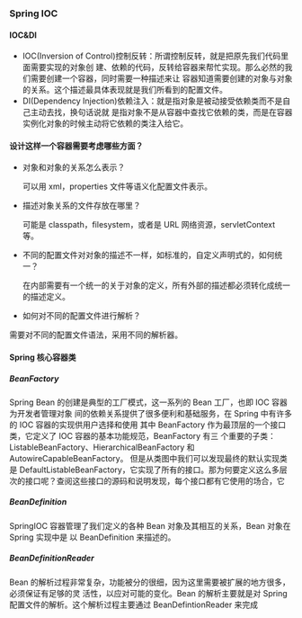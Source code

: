 ### Spring IOC
#### IOC&DI
* IOC(Inversion of Control)控制反转：所谓控制反转，就是把原先我们代码里面需要实现的对象创
  建、依赖的代码，反转给容器来帮忙实现。那么必然的我们需要创建一个容器，同时需要一种描述来让
  容器知道需要创建的对象与对象的关系。这个描述最具体表现就是我们所看到的配置文件。
* DI(Dependency Injection)依赖注入：就是指对象是被动接受依赖类而不是自己主动去找，换句话说就
  是指对象不是从容器中查找它依赖的类，而是在容器实例化对象的时候主动将它依赖的类注入给它。
  
#### 设计这样一个容器需要考虑哪些方面？
* 对象和对象的关系怎么表示？

  可以用 xml，properties 文件等语义化配置文件表示。
* 描述对象关系的文件存放在哪里？

  可能是 classpath，filesystem，或者是 URL 网络资源，servletContext 等。
* 不同的配置文件对对象的描述不一样，如标准的，自定义声明式的，如何统一？

  在内部需要有一个统一的关于对象的定义，所有外部的描述都必须转化成统一的描述定义。
* 如何对不同的配置文件进行解析？

需要对不同的配置文件语法，采用不同的解析器。
#### Spring 核心容器类
##### BeanFactory
Spring Bean 的创建是典型的工厂模式，这一系列的 Bean 工厂，也即 IOC 容器为开发者管理对象
间的依赖关系提供了很多便利和基础服务，在 Spring 中有许多的 IOC 容器的实现供用户选择和使用
其中 BeanFactory 作为最顶层的一个接口类，它定义了 IOC 容器的基本功能规范，BeanFactory 有三
个重要的子类：ListableBeanFactory、HierarchicalBeanFactory 和 AutowireCapableBeanFactory。
但是从类图中我们可以发现最终的默认实现类是 DefaultListableBeanFactory，它实现了所有的接口。那为何要定义这么多层次的接口呢？查阅这些接口的源码和说明发现，每个接口都有它使用的场合，它
##### BeanDefinition
SpringIOC 容器管理了我们定义的各种 Bean 对象及其相互的关系，Bean 对象在 Spring 实现中是
以 BeanDefinition 来描述的。
##### BeanDefinitionReader
Bean 的解析过程非常复杂，功能被分的很细，因为这里需要被扩展的地方很多，必须保证有足够的灵
活性，以应对可能的变化。Bean 的解析主要就是对 Spring 配置文件的解析。这个解析过程主要通过
BeanDefintionReader 来完成                                                
  